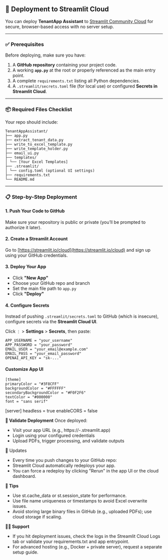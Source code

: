 ## 🚀 Deployment to Streamlit Cloud

You can deploy **TenantApp Assistant** to [Streamlit Community Cloud](https://streamlit.io/cloud) for secure, browser-based access with no server setup.

---

### ✅ Prerequisites

Before deploying, make sure you have:

1. A **GitHub repository** containing your project code.
2. A working **`app.py`** at the root or properly referenced as the main entry point.
3. A complete `requirements.txt` listing all Python dependencies.
4. A `.streamlit/secrets.toml` file (for local use) or configured **Secrets in Streamlit Cloud**.

---

### 📦 Required Files Checklist

Your repo should include:
```
TenantAppAssistant/
├── app.py
├── extract_tenant_data.py
├── write_to_excel_template.py
├── write_template_holder.py
├── email_ui.py
├── templates/
│ └── [Your Excel Templates]
├── .streamlit/
│ └── config.toml (optional UI settings)
├── requirements.txt
└── README.md
```
---

### 📋 Step-by-Step Deployment

#### 1. Push Your Code to GitHub

Make sure your repository is public or private (you’ll be prompted to authorize it later).

#### 2. Create a Streamlit Account

Go to [https://streamlit.io/cloud](https://streamlit.io/cloud) and sign up using your GitHub credentials.

#### 3. Deploy Your App

- Click **"New App"**
- Choose your GitHub repo and branch
- Set the main file path to `app.py`
- Click **"Deploy"**

#### 4. Configure Secrets

Instead of pushing `.streamlit/secrets.toml` to GitHub (which is insecure), configure secrets via the **Streamlit Cloud UI**.

Click `⋮` > **Settings** > **Secrets**, then paste:

```
APP_USERNAME = "your_username"
APP_PASSWORD = "your_password"
EMAIL_USER = "your_email@example.com"
EMAIL_PASS = "your_email_password"
OPENAI_API_KEY = "sk-..."
```

#### Customize App UI
```
[theme]
primaryColor = "#3F8CFF"
backgroundColor = "#FFFFFF"
secondaryBackgroundColor = "#F0F2F6"
textColor = "#000000"
font = "sans serif"
```

[server]
headless = true
enableCORS = false

**🧪 Validate Deployment**
Once deployed:
- Visit your app URL (e.g., https://<username>-<repo>.streamlit.app)
- Login using your configured credentials
- Upload PDFs, trigger processing, and validate outputs

🔁 Updates
- Every time you push changes to your GitHub repo:
- Streamlit Cloud automatically redeploys your app.
- You can force a redeploy by clicking "Rerun" in the app UI or the cloud dashboard.

**🧩 Tips**
- Use st.cache_data or st.session_state for performance.
- Use file name uniqueness or timestamps to avoid Excel overwrite issues.
- Avoid storing large binary files in GitHub (e.g., uploaded PDFs); use cloud storage if scaling.

**🧑‍💻 Support**
- If you hit deployment issues, check the logs in the Streamlit Cloud Logs tab or validate your requirements.txt and app entrypoint.
- For advanced hosting (e.g., Docker + private server), request a separate setup guide.
